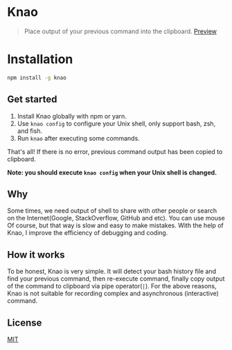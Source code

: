 # Knao
> Place output of your previous command into the clipboard.
[Preview](/preview.gif)

# Installation
```bash
npm install -g knao
```

## Get started
1. Install Knao globally with npm or yarn.
2. Use `knao config` to configure your Unix shell, only support bash, zsh, and fish.
3. Run `knao` after executing some commands. 

That's all! If there is no error, previous command output has been copied to clipboard.

**Note: you should execute `knao config` when your Unix shell is changed.**

## Why
Some times, we need output of shell to share with other people or search on the Internet(Google, StackOverflow, GitHub and etc). You can use mouse Of course, but that way is slow and easy to make mistakes. With the help of Knao, I improve the efficiency of debugging and coding.

## How it works
To be honest, Knao is very simple. It will detect your bash history file and find your previous command, then re-execute command, finally copy output of the command to clipboard via pipe operator(`|`). For the above reasons, Knao is not suitable for recording complex and asynchronous (interactive) command.

## License
[MIT](/LICENSE)
